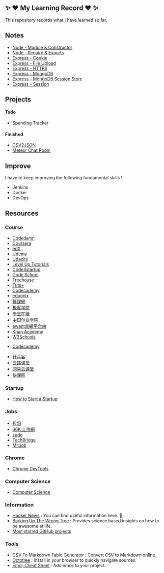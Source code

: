## :sparkles: :heart: My Learning Record :heart: :sparkles:

This repository records what I have learned so far.

## Notes

- [Node - Module & Constructor ](https://github.com/LIYINGZHEN/my-learning-record/blob/master/Node.js/Notes/node-module-constructor.md)
- [Node - Require & Exports](https://github.com/LIYINGZHEN/my-learning-record/blob/master/Node.js/Notes/node-require-exports.md)
- [Express - Cookie](https://github.com/LIYINGZHEN/my-learning-record/blob/master/Express/Notes/express-cookie.md)
- [Express - File Upload](https://github.com/LIYINGZHEN/my-learning-record/blob/master/Express/Notes/express-file-upload.md)
- [Express - HTTPS](https://github.com/LIYINGZHEN/my-learning-record/blob/master/Express/Notes/express-https.md)
- [Express - MongoDB](https://github.com/LIYINGZHEN/my-learning-record/blob/master/Express/Notes/express-mongodb.md)
- [Express - MongoDB Session Store](https://github.com/LIYINGZHEN/my-learning-record/blob/master/Express/Notes/express-mongodb-session-store.md)
- [Express - Session](https://github.com/LIYINGZHEN/my-learning-record/blob/master/Express/Notes/express-session.md)

## Projects

#### Todo

* Spending Tracker

#### Finished

* [CSV2JSON](https://github.com/LIYINGZHEN/my-learning-record/tree/master/Meteor/Projects/6.meteor-csv2json)
* [Meteor Chat Room](https://github.com/LIYINGZHEN/my-learning-record/tree/master/Meteor/Projects/7.meteor-chat-room)

## Improve

I have to keep improving the following fundamental skills !

* Jenkins
* Docker
* DevOps

## Resources

### Course

* [Codedamn](http://codedamn.com/)
* [Coursera](https://www.coursera.org/)
* [edX](https://www.edx.org/)
* [Udemy](https://www.udemy.com/)
* [Udacity](https://www.udacity.com/)
* [Level Up Tutorials](https://leveluptutorials.com/)
* [Code4startup](https://code4startup.com/)
* [Code School](https://www.codeschool.com/)
* [Treehouse](https://teamtreehouse.com/)
* [Tuts+](http://tutsplus.com/)
* [Codecademy](https://www.codecademy.com/learn)
* [eduonix](https://www.eduonix.com/)
* [慕課網](http://www.imooc.com/)
* [极客学院](http://www.jikexueyuan.com/)
* [學堂在線](http://www.xuetangx.com/)
* [中国创业学院](http://cie.xuetangx.com/)
* [ewant育網平台由](http://www.ewant.org/)
* [Khan Academy](https://www.khanacademy.org/computing/computer-science)
* [W3Schools](http://www.w3schools.com/)
- [Codecademy](https://www.codecademy.com/learn)
* [计蒜客](http://www.jisuanke.com/)
* [云路课堂](http://yun.lu/student/homepage)
* [网易云课堂](http://study.163.com/)
* [快课网](www.cricode.coma)

### Startup

* [How to Start a Startup](http://startupclass.samaltman.com/)

### Jobs

- [拉勾](http://www.lagou.com/)
- [66K 工作網](http://www.66kjobs.tw/)
- [sudo](https://sudo.com.tw/)
- [TechBridge](https://techbridge.cc/)
- [Mit.job](http://mit.jobs/)

### Chrome

* [Chrome DevTools](https://developers.google.com/web/tools/chrome-devtools/)

### Computer Science

* [Computer Science](https://github.com/open-source-society/computer-science)

### Information

* [Hacker News](https://news.ycombinator.com/) : You can find useful information here. :sparkling_heart:
* [Barking Up The Wrong Tree](http://www.bakadesuyo.com/blog/) : Provides science based insights on how to be awesome at life.
* [Most starred GitHub projects](https://github.com/search?q=stars:%3E1&s=stars&type=Repositories)

### Tools

* [CSV To Markdown Table Generator](https://donatstudios.com/CsvToMarkdownTable) : Convert CSV to Markdown online.
* [Octotree](https://github.com/buunguyen/octotree) : Install in your browser to quickly navigate sources.
* [Emoji Cheat Sheet](http://www.emoji-cheat-sheet.com/) : Add emoji to your project.
